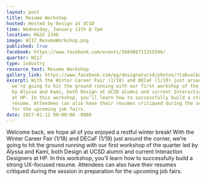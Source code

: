 ```yaml
---
layout: post
title: Resume Workshop
hosted: Hosted by Design at UCSD
time: Wednesday, January 11th @ 7pm
location: H&SS 1346
image: WI17_ResumeWorkshop.png
published: true
facebook: https://www.facebook.com/events/588486711355346/
quarter: WI17
type: industry
resource_text: Resume Workshop
gallery_link: https://www.facebook.com/pg/designatucsd/photos/?tab=album&album_id=1817693948471068
excerpt: With the Winter Career Fair (1/18) and DECaF (1/19) just around the corner,
  we’re going to hit the ground running with our first workshop of the quarter led
  by Alyssa and Kami, both Design at UCSD alumni and current Interaction Designers
  at HP. In this workshop, you’ll learn how to successfully build a strong UX-focused
  resume. Attendees can also have their resumes critiqued during the session in preparation
  for the upcoming job fairs.
date: 2017-01-11 00:00:00 -0800
---
```

Welcome back, we hope all of you enjoyed a restful winter break! With the Winter Career Fair (1/18) and DECaF (1/19) just around the corner, we’re going to hit the ground running with our first workshop of the quarter led by Alyssa and Kami, both Design at UCSD alumni and current Interaction Designers at HP. In this workshop, you’ll learn how to successfully build a strong UX-focused resume. Attendees can also have their resumes critiqued during the session in preparation for the upcoming job fairs.